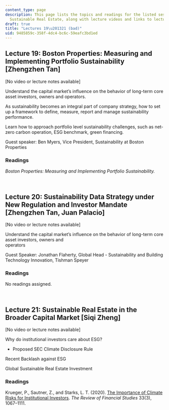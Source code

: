 ```yaml
---
content_type: page
description: This page lists the topics and readings for the listed sessions of 11.350
  Sustainable Real Estate, along with lecture videos and links to lecture slides.
draft: true
title: "Lectures 19\u201321 (bad)"
uid: 9485859c-358f-4dc4-bc6c-59eafc3bd1ed
---
```

## Lecture 19: Boston Properties: Measuring and Implementing Portfolio Sustainability \[Zhengzhen Tan\]

\[No video or lecture notes available\]

Understand the capital market’s influence on the behavior of long-term core asset investors, owners and operators.

As sustainability becomes an integral part of company strategy, how to set up a framework to define, measure, report and manage sustainability performance.

Learn how to approach portfolio level sustainability challenges, such as net-zero carbon operation, ESG benchmark, green financing.

Guest speaker: Ben Myers, Vice President, Sustainability at Boston Properties    

### Readings

*Boston Properties: Measuring and Implementing Portfolio Sustainability.*

 

## Lecture 20: Sustainability Data Strategy under New Regulation and Investor Mandate \[Zhengzhen Tan, Juan Palacio\]    

\[No video or lecture notes available\]

Understand the capital market’s influence on the behavior of long-term core asset investors, owners and               
operators       

Guest Speaker: Jonathan Flaherty, Global Head - Sustainability and Building Technology Innovation, Tishman Speyer

### Readings

No readings assigned.  

  

## Lecture 21: Sustainable Real Estate in the Broader Capital Market \[Siqi Zheng\]  

\[No video or lecture notes available\]

Why do institutional investors care about ESG?    

- Proposed SEC Climate Disclosure Rule    

Recent Backlash against ESG    

Global Sustainable Real Estate Investment

### Readings

Krueger, P., Sautner, Z., and Starks, L. T. (2020). [The Importance of Climate Risks for Institutional Investors](https://papers.ssrn.com/sol3/papers.cfm?abstract_id=3235190). *The Review of Financial Studies* 33(3), 1067–1111.